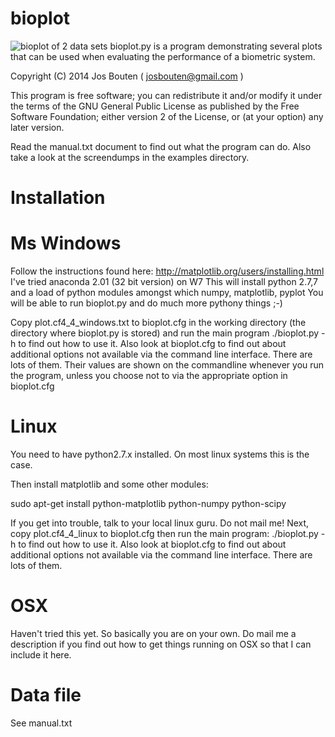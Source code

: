bioplot
=======

![bioplot of 2 data sets](https://github.com/josbouten/bioplot/blob/master/examples/A_and_B_zoo_plot.png "bioplot of 2 data sets")
bioplot.py is a program demonstrating several plots that can be used
when evaluating the performance of a biometric system.
 
Copyright (C) 2014 Jos Bouten ( josbouten@gmail.com )

This program is free software; you can redistribute it and/or modify
it under the terms of the GNU General Public License as published by
the Free Software Foundation; either version 2 of the License, or
(at your option) any later version.

Read the manual.txt document to find out what the program can do.
Also take a look at the screendumps in the examples directory.

Installation
============

Ms Windows
==========
Follow the instructions found here: http://matplotlib.org/users/installing.html
I've tried anaconda 2.01 (32 bit version) on W7
This will install python 2.7,7 and a load of python modules amongst which numpy, matplotlib, pyplot
You will be able to run bioplot.py and do much more pythony things ;-)

Copy plot.cf4_4_windows.txt to bioplot.cfg in the working directory (the directory where
bioplot.py is stored) and run the main program ./bioplot.py -h to find out how to use it.
Also look at bioplot.cfg to find out about additional options not available
via the command line interface. There are lots of them. Their values are shown on the
commandline whenever you run the program, unless you choose not to via the appropriate
option in bioplot.cfg

Linux
=====
You need to have python2.7.x installed. On most linux systems
this is the case.

Then install matplotlib and some other modules:

sudo apt-get install python-matplotlib python-numpy python-scipy

If you get into trouble, talk to your local linux guru. Do not mail me!
Next, copy plot.cf4_4_linux to bioplot.cfg
then run the main program: ./bioplot.py -h to find out how to use it.
Also look at bioplot.cfg to find out about additional options not available
via the command line interface. There are lots of them.

OSX
===
Haven't tried this yet.
So basically you are on your own.
Do mail me a description if you find out how to get things running on
OSX so that I can include it here.


Data file
=========
See manual.txt
